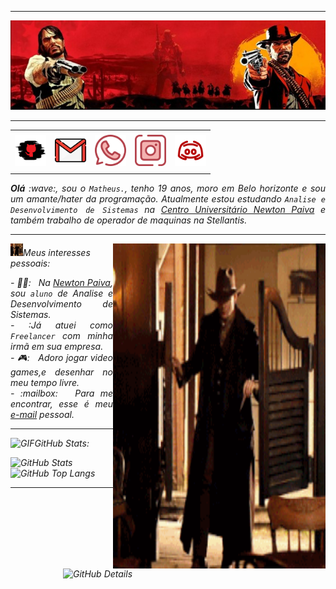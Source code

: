 -----

<div align="center">
<img alt="Header" src="https://github.com/Dnizdj/Dnizdj/blob/main/img/Imagem1.jpg"/>
</div>

-----

<div align="center">
<table>
<tr>
 <td align="center" colspan="11"></td>
</tr> 
<tr>
<td><a href="https://github.com/matheus11111119" target="_blank"><img src="https://github.com/Dnizdj/Dnizdj/blob/main/img/social.png" width="50px" height="50px"/></a>
</td>
<td><a href="mailto:matheus.n.guimaraes117@gmail.com" target="_blank"><img src="https://github.com/Dnizdj/Dnizdj/blob/main/img/gmail.png" width="50px" height="50px"/></a>
</td>
<td><a href="https://wa.me/5531984602679" target="_blank"><img src="https://github.com/Dnizdj/Dnizdj/blob/main/img/whatsapp.png" width="50px" height="50px"/></a>
</td>
<td><a href="https://www.instagram.com/matheus_n119/" target="_blank"><img src="https://github.com/Dnizdj/Dnizdj/blob/main/img/instagram.png" width="50px" height="50px"/></a>
</td>
<td><a href="https://discordapp.com/users/miranha117" target="_blank"><img src="https://github.com/Dnizdj/Dnizdj/blob/main/img/discor%20image.png" width="50px" height="50px"/></a>
</td>
</tr>
<tr>
 <td align="center" colspan="11"></td>
</tr> 
</table>

</div>
<div align="justify">
<i><b>Olá</b> :wave:, sou o <code>Matheus.</code>, tenho 19 anos, moro em Belo horizonte e sou um amante/hater da programação. Atualmente estou estudando <code>Analise e Desenvolvimento de Sistemas</code> na <a href="https://newtonpaiva.br/" target="_blank">Centro Universitário Newton Paiva</a> e também trabalho de operador de maquinas na Stellantis.
</div>

-----

<div>
<div>
<img align="right" alt="GIF" src="https://github.com/Dnizdj/Dnizdj/blob/main/img/gif%20git.gif" width="340px" height="520px"/>
</div>

<img height="20" alt="GIF" src="https://github.com/Dnizdj/Dnizdj/blob/main/img/gif%20git.gif"/>Meus interesses pessoais:

<div align="justify">
<p> 
- 👨‍🎓: &nbsp; Na <a href="https://newtonpaiva.br/" target="_blank">Newton Paiva</a>, sou <code>aluno</code> de Analise e Desenvolvimento de Sistemas. <br />
- :Já atuei como <code>Freelancer</code> com minha irmã em sua empresa. <br />
- 🎮: &nbsp; Adoro jogar video games,e desenhar no meu tempo livre.<br />
- :mailbox: &nbsp; Para me encontrar, esse é meu <a href="mailto:matheus.n.guimaraes117@gmail.com" target="_blank">e-mail</a> pessoal.<br />
</p>
</div>
</div>

-----

<img height="20" alt="GIF" src="https://github.com/Dnizdj/Dnizdj/blob/main/img/graphic.gif?raw=true"/>GitHub Stats:

<div>
<img align="right" alt="GitHub Details" width="420px" src="http://github-profile-summary-cards.vercel.app/api/cards/profile-details?username=Dnizdj&theme=github_dark"/>
<!--- <img alt="GitHub Commits" width="200px" src="http://github-profile-summary-cards.vercel.app/api/cards/productive-time?username=Dnizdj&theme=github_dark"/> -->
<img alt="GitHub Stats" width="200px" src="http://github-profile-summary-cards.vercel.app/api/cards/stats?username=Dnizdj&theme=github_dark"/>
<img alt="GitHub Top Langs" width="200px" src="http://github-profile-summary-cards.vercel.app/api/cards/repos-per-language?username=Dnizdj&theme=github_dark"/>
</div>

-----
